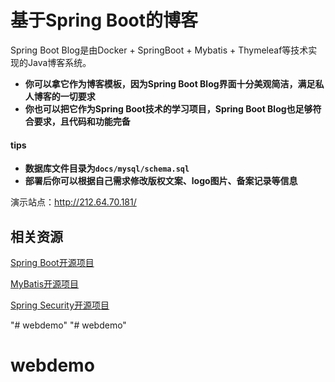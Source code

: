 # 基于Spring Boot的博客

Spring Boot Blog是由Docker + SpringBoot + Mybatis + Thymeleaf等技术实现的Java博客系统。

- **你可以拿它作为博客模板，因为Spring Boot Blog界面十分美观简洁，满足私人博客的一切要求**
- **你也可以把它作为Spring Boot技术的学习项目，Spring Boot Blog也足够符合要求，且代码和功能完备**

#### tips

- **数据库文件目录为```docs/mysql/schema.sql```**
- **部署后你可以根据自己需求修改版权文案、logo图片、备案记录等信息**

演示站点：http://212.64.70.181/

## 相关资源
[Spring Boot开源项目](https://github.com/wander-chu/java-microservice-demo)

[MyBatis开源项目](https://github.com/wander-chu/spring-boot-mybatis)

[Spring Security开源项目](https://github.com/wander-chu/spring-boot-security)

"# webdemo" 
"# webdemo" 
# webdemo
